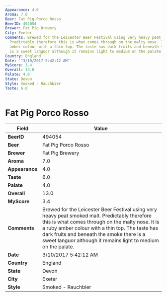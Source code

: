 ```yaml
---
Appearance: 4.0
Aroma: 7.0
Beer: Fat Pig Porco Rosso
BeerID: 494054
Brewer: Fat Pig Brewery
City: Exeter
Comments: Brewed for the Leicester Beer Festival using very heavy peat smoked malt.
  Predictably therefore this is what comes through on the malty nose. It is a ruby
  amber colour with a thin top. The taste has dark fruits and beneath the smoke there
  is a sweet languor although it remains light to medium on the palate.
Country: England
Date: '"3/10/2017 5:42:12 AM"'
MyScore: 3.4
Overall: 13.0
Palate: 4.0
State: Devon
Style: Smoked - Rauchbier
Taste: 6.0
---
```


# Fat Pig Porco Rosso

| Field         | Value |
|---------------|-------|
| **BeerID** | 494054 |
| **Beer** | Fat Pig Porco Rosso |
| **Brewer** | Fat Pig Brewery |
| **Aroma** | 7.0 |
| **Appearance** | 4.0 |
| **Taste** | 6.0 |
| **Palate** | 4.0 |
| **Overall** | 13.0 |
| **MyScore** | 3.4 |
| **Comments** | Brewed for the Leicester Beer Festival using very heavy peat smoked malt. Predictably therefore this is what comes through on the malty nose. It is a ruby amber colour with a thin top. The taste has dark fruits and beneath the smoke there is a sweet languor although it remains light to medium on the palate. |
| **Date** | 3/10/2017 5:42:12 AM |
| **Country** | England |
| **State** | Devon |
| **City** | Exeter |
| **Style** | Smoked - Rauchbier |
